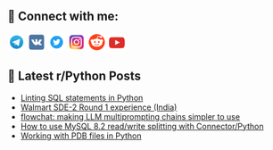 ## 🔎 Connect with me:
[<img src="https://github.com/bullbesh/bullbesh/blob/main/images/Telegram.png" width="32" height="32" />](https://t.me/bullbesh)
[<img src="https://github.com/bullbesh/bullbesh/blob/main/images/VK.png" width="32" height="32" />](https://vk.com/bullbesh)
[<img src="https://github.com/bullbesh/bullbesh/blob/main/images/Twitter.png" width="32" height="32" />](https://twitter.com/bullbesh1)
[<img src="https://github.com/bullbesh/bullbesh/blob/main/images/Instagram.png" width="32" height="32" />](https://www.instagram.com/bullbesh)
[<img src="https://github.com/bullbesh/bullbesh/blob/main/images/Reddit.png" width="32" height="32" />](https://www.reddit.com/user/bullbesh)
[<img src="https://github.com/bullbesh/bullbesh/blob/main/images/YouTube.png" width="32" height="32" />](https://www.youtube.com/channel/UCtfjRs6uzgq5mfm8S06WTcg)

## 📕 Latest r/Python Posts
<!-- BLOG-POST-LIST:START -->
- [Linting SQL statements in Python](https://www.reddit.com/r/Python/comments/17s0ab9/linting_sql_statements_in_python/)
- [Walmart SDE-2 Round 1 experience &lpar;India&rpar;](https://www.reddit.com/r/Python/comments/17ryd8m/walmart_sde2_round_1_experience_india/)
- [flowchat: making LLM multiprompting chains simpler to use](https://www.reddit.com/r/Python/comments/17rw17t/flowchat_making_llm_multiprompting_chains_simpler/)
- [How to use MySQL 8.2 read/write splitting with Connector/Python](https://www.reddit.com/r/Python/comments/17rvr9d/how_to_use_mysql_82_readwrite_splitting_with/)
- [Working with PDB files in Python](https://www.reddit.com/r/Python/comments/17rs3iz/working_with_pdb_files_in_python/)
<!-- BLOG-POST-LIST:END -->
